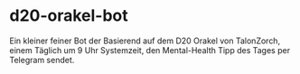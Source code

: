 # d20-orakel-bot
Ein kleiner feiner Bot der Basierend auf dem D20 Orakel von TalonZorch, einem Täglich um 9 Uhr Systemzeit, den Mental-Health Tipp des Tages per Telegram sendet.
